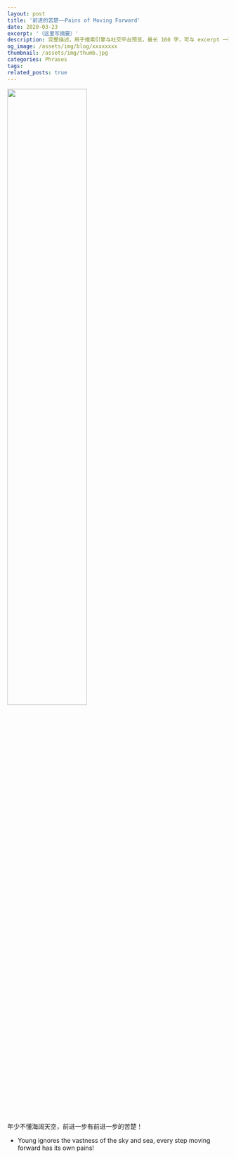 ```yaml
---
layout: post
title: '前进的苦楚——Pains of Moving Forward'
date: 2020-03-23
excerpt: '（这里写摘要）'
description: 完整描述，用于搜索引擎与社交平台预览，最长 160 字，可与 excerpt 一致
og_image: /assets/img/blog/xxxxxxxx
thumbnail: /assets/img/thumb.jpg
categories: Phrases
tags: 
related_posts: true
---
```


<img src="{{ '/assets/img/blog/xxxxxxxx' | relative_url }}" style="width:60%;">

年少不懂海阔天空，前进一步有前进一步的苦楚！

- Young ignores the vastness of the sky and sea, every step moving forward has its own pains!